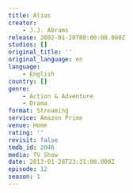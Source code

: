 ```yaml
---
title: Alias
creator:
    - J.J. Abrams
release: 2002-01-20T00:00:00.000Z
studios: []
original_title: ''
original_language: en
language:
    - English
country: []
genre:
    - Action & Adventure
    - Drama
format: Streaming
service: Amazon Prime
venue: Home
rating: ''
revisit: false
tmdb_id: 2046
media: TV Show
date: 2013-01-28T23:31:00.000Z
episode: 12
season: 1
---
```

